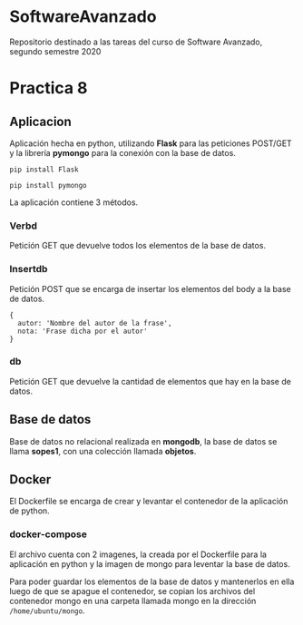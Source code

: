 # SoftwareAvanzado
Repositorio destinado a las tareas del curso de Software Avanzado, segundo semestre 2020
# Practica 8
## Aplicacion
Aplicación hecha en python, utilizando **Flask** para las peticiones POST/GET y la librería **pymongo** para la conexión con la base de datos.
```
pip install Flask
```
```
pip install pymongo
```

La aplicación contiene 3 métodos.
### Verbd
Petición GET que devuelve todos los elementos de la base de datos.
### Insertdb
Petición POST que se encarga de insertar los elementos del body a la base de datos.
```
{
  autor: 'Nombre del autor de la frase',
  nota: 'Frase dicha por el autor'
}
```
### db
Petición GET que devuelve la cantidad de elementos que hay en la base de datos.

## Base de datos
Base de datos no relacional realizada en **mongodb**, la base de datos se llama **sopes1**, con una colección llamada **objetos**.

## Docker
El Dockerfile se encarga de crear y levantar el contenedor de la aplicación de python.

### docker-compose
El archivo cuenta con 2 imagenes, la creada por el Dockerfile para la aplicación en python y la imagen de mongo para leventar la base de datos.

Para poder guardar los elementos de la base de datos y mantenerlos en ella luego de que se apague el contenedor, se copian los archivos del contenedor mongo en una carpeta llamada mongo en la dirección `/home/ubuntu/mongo`.
